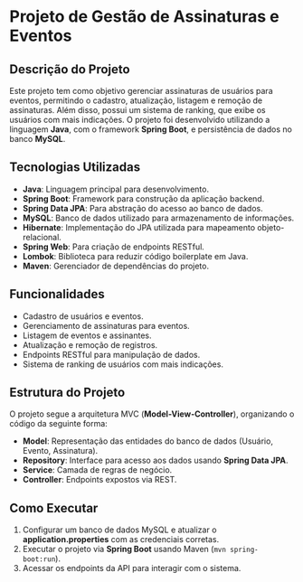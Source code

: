 # Projeto de Gestão de Assinaturas e Eventos

## Descrição do Projeto
Este projeto tem como objetivo gerenciar assinaturas de usuários para eventos, permitindo o cadastro, atualização, listagem e remoção de assinaturas. Além disso, possui um sistema de ranking, que exibe os usuários com mais indicações. O projeto foi desenvolvido utilizando a linguagem **Java**, com o framework **Spring Boot**, e persistência de dados no banco **MySQL**.

## Tecnologias Utilizadas
- **Java**: Linguagem principal para desenvolvimento.
- **Spring Boot**: Framework para construção da aplicação backend.
- **Spring Data JPA**: Para abstração do acesso ao banco de dados.
- **MySQL**: Banco de dados utilizado para armazenamento de informações.
- **Hibernate**: Implementação do JPA utilizada para mapeamento objeto-relacional.
- **Spring Web**: Para criação de endpoints RESTful.
- **Lombok**: Biblioteca para reduzir código boilerplate em Java.
- **Maven**: Gerenciador de dependências do projeto.

## Funcionalidades
- Cadastro de usuários e eventos.
- Gerenciamento de assinaturas para eventos.
- Listagem de eventos e assinantes.
- Atualização e remoção de registros.
- Endpoints RESTful para manipulação de dados.
- Sistema de ranking de usuários com mais indicações.

## Estrutura do Projeto
O projeto segue a arquitetura MVC (**Model-View-Controller**), organizando o código da seguinte forma:
- **Model**: Representação das entidades do banco de dados (Usuário, Evento, Assinatura).
- **Repository**: Interface para acesso aos dados usando **Spring Data JPA**.
- **Service**: Camada de regras de negócio.
- **Controller**: Endpoints expostos via REST.

## Como Executar
1. Configurar um banco de dados MySQL e atualizar o **application.properties** com as credenciais corretas.
2. Executar o projeto via **Spring Boot** usando Maven (`mvn spring-boot:run`).
3. Acessar os endpoints da API para interagir com o sistema.


